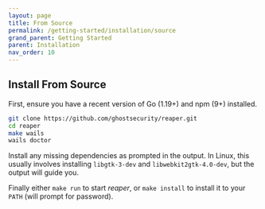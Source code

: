 ```yaml
---
layout: page
title: From Source
permalink: /getting-started/installation/source
grand_parent: Getting Started
parent: Installation
nav_order: 10
---
```


## Install From Source

First, ensure you have a recent version of Go (1.19+) and npm (9+) installed.

```bash
git clone https://github.com/ghostsecurity/reaper.git
cd reaper
make wails
wails doctor
```

Install any missing dependencies as prompted in the output. In Linux, this usually involves installing `libgtk-3-dev`
and `libwebkit2gtk-4.0-dev`, but the output will guide you.

Finally either `make run` to start _reaper_, or `make install` to install it to your `PATH` (will prompt for password).

